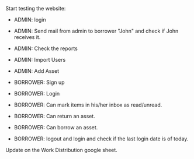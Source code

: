 Start testing the website:

+ ADMIN: login
+ ADMIN: Send mail from admin to borrower "John" and check if John receives it.
+ ADMIN: Check the reports
+ ADMIN: Import Users
+ ADMIN: Add Asset

+ BORROWER: Sign up
+ BORROWER: Login
+ BORROWER: Can mark items in his/her inbox as read/unread.
+ BORROWER: Can return an asset.
+ BORROWER: Can borrow an asset.
+ BORROWER: logout and login and check if the last login date is of today.

Update on the Work Distribution google sheet.